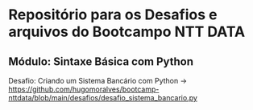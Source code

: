 # Repositório para os Desafios e arquivos do Bootcampo NTT DATA

## Módulo: Sintaxe Básica com Python

Desafio: Criando um Sistema Bancário com Python -> https://github.com/hugomoralves/bootcamp-nttdata/blob/main/desafios/desafio_sistema_bancario.py